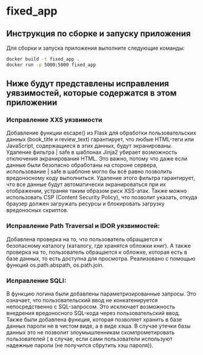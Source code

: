 # fixed_app

## Инструкция по сборке и запуску приложения

Для сборки и запуска приложения выполните следующие команды:

```bash
docker build -t fixed_app .
docker run -p 5000:5000 fixed_app
```
## Ниже будут представлены исправления уявзимостей, которые содержатся в этом приложении
### Исправление XXS уязвимости
   Добавление функции escape() из Flask для обработки пользовательских данных (book_title и review_text) гарантирует, что любые HTML-теги или JavaScript, содержащиеся в этих данных, будут экранированы. Удаление фильтра | safe в шаблонах Jinja2 убирает возможность отключения экранирования HTML. Это важно, потому что даже если данные были безопасно обработаны на стороне сервера, использование | safe в шаблоне могло бы всё равно позволить вредоносному коду выполниться. Удаление этого фильтра гарантирует, что все данные будут автоматически экранироваться при их отображении, устраняя таким образом риск XSS-атак.
   Также можно использовать CSP (Content Security Policy), что позволит указать, откуда браузер должен загружать ресурсы и блокировать загрузку вредоносных скриптов.
### Исправление Path Traversal и IDOR уязвимостей:
   Добавлена проверка на то, что пользователь обращается к безопасному каталогу (каталогу, где хранятся обложки книг). А также проверка на то, пользователь обращается к обложке, которая есть в базе данных, то есть доступна для просмотра.
   Реализовано с помощью функций os.path.abspath, os.path.join.

### Исправление SQLI:

   В функцию логина были добавлены параметризированные запросы. Это означает, что пользовательский ввод не конкатенируется непосредственно с SQL-запросом. Это исключает возможность внедрения вредоносного SQL-кода через пользовательский ввод. Также были добавлена функция, которая позволяет хранить в базе данных пароли не в чистом виде, а в виде хэша. В случае утечки базы данных это не позволит злоумышленникам скомпрометировать пользователей ( в случае, если сами пользователи используют надежные пароли (не получится сбрутить хэш пароля)).

